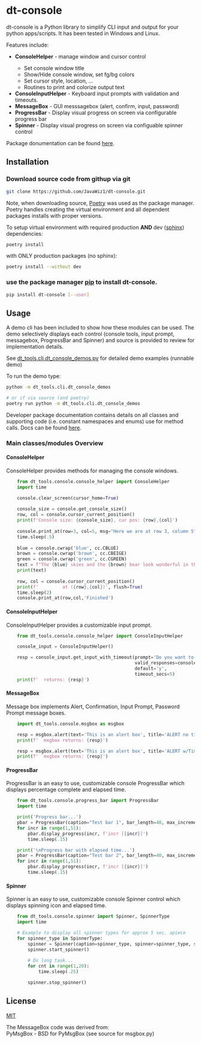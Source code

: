 # dt-console

dt-console is a Python library to simplify CLI input and output for your python apps/scripts.  It has been tested in Windows and Linux.

Features include:
<ul>
    <li><b>ConsoleHelper</b> - manage window and cursor control</li>
    <ul>
        <li>Set console window title</li>
        <li>Show/Hide console window, set fg/bg colors</li>
        <li>Set cursor style, location, ...</li>
        <li>Routines to print and colorize output text</li>
    </ul>
    <li><b>ConsoleInputHelper</b> - Keyboard input prompts with validation and timeouts.</li>
    <li><b>MessageBox</b> - GUI messsagebox (alert, confirm, input, password)</li>
    <li><b>ProgressBar</b> - Display visual progress on screen via configurable progress bar</li>
    <li><b>Spinner</b> - Display visual progress on screen via configuable spinner control</li>
</ul>

Package donumentation can be found [here](https://htmlpreview.github.io/?https://github.com/JavaWiz1/dt-console/blob/develop/docs/html/index.html).

## Installation

### Download source code from githup via git
```bash
git clone https://github.com/JavaWiz1/dt-console.git
```
Note, when downloading source, [Poetry](https://python-poetry.org/docs/) was used as the package manager.  Poetry 
handles creating the virtual environment and all dependent packages installs with proper versions.

To setup virtual environment with required production __AND__ dev ([sphinx](https://www.sphinx-doc.org/en/master/)) dependencies:
```bash
poetry install
```

with ONLY production packages (no sphinx):
```bash
poetry install --without dev
```


### use the package manager [pip](https://pip.pypa.io/en/stable/) to install dt-console.

```bash
pip install dt-console [--user]
```

## Usage
A demo cli has been included to show how these modules can be used.  The demo selectively displays each control (console tools, input prompt, messagebox, ProgressBar and Spinner) and source is provided to review for implementation details.

See [dt_tools.cli.dt_console_demos.py](https://github.com/JavaWiz1/dt-console/blob/develop/dt_tools/cli/dt_console_demos.py) for detailed demo examples (runnable demo)

To run the demo type:
```bash
python -m dt_tools.cli.dt_console_demos

# or if via source (and poetry)
poetry run python -m dt_tools.cli.dt_console_demos
```

Developer package documentation contains details on all classes and supporting code (i.e. constant namespaces and enums) use for method calls.  Docs can be found [here](https://htmlpreview.github.io/?https://github.com/JavaWiz1/dt-console/blob/develop/docs/html/index.html).


### Main classes/modules Overview

#### ConsoleHelper
ConsoleHelper provides methods for managing the console windows.  

```python
    from dt_tools.console.console_helper import ConsoleHelper
    import time

    console.clear_screen(cursor_home=True)
 
    console_size = console.get_console_size()
    row, col = console.cursor_current_position()
    print(f'Console size: {console_size}, cur pos: {row},{col}')
 
    console.print_at(row=3, col=5, msg="Here we are at row 3, column 5", eol='\n\n')
    time.sleep(.5)
 
    blue = console.cwrap('blue', cc.CBLUE)
    brown = console.cwrap('brown', cc.CBEIGE)
    green = console.cwrap('green', cc.CGREEN)
    text = f"The {blue} skies and the {brown} bear look wonderful in the {green} forest!"
    print(text)
 
    row, col = console.cursor_current_position()
    print(f'         at ({row},{col})', flush=True)
    time.sleep(2)
    console.print_at(row,col,'Finished')
```

#### ConsoleInputHelper
ConsoleInputHelper provides a customizable input prompt.

```python
    from dt_tools.console.console_helper import ConsoleInputHelper

    console_input = ConsoleInputHelper()

    resp = console_input.get_input_with_timeout(prompt='Do you want to continue (y/n) > ', 
                                                valid_responses=console_input.YES_NO_RESPONSE, 
                                                default='y', 
                                                timeout_secs=5)
    print(f'  returns: {resp}')

```

#### MessageBox
Message box implements Alert, Confirmation, Input Prompt, Password Prompt message boxes.  

```python
    import dt_tools.console.msgbox as msgbox

    resp = msgbox.alert(text='This is an alert box', title='ALERT no timeout')
    print(f'  mxgbox returns: {resp}')

    resp = msgbox.alert(text='This is an alert box', title='ALERT w/Timeout', timeout=3000)
    print(f'  mxgbox returns: {resp}')

```

#### ProgressBar
ProgressBar is an easy to use, customizable console ProgressBar which displays percentage complete and elapsed time.

```python
    from dt_tools.console.progress_bar import ProgressBar
    import time

    print('Progress bar...')
    pbar = ProgressBar(caption="Test bar 1", bar_length=40, max_increments=50, show_elapsed=False)
    for incr in range(1,51):
        pbar.display_progress(incr, f'incr [{incr}]')
        time.sleep(.15)    

    print('\nProgress bar with elapsed time...')
    pbar = ProgressBar(caption="Test bar 2", bar_length=40, max_increments=50, show_elapsed=True)
    for incr in range(1,51):
        pbar.display_progress(incr, f'incr [{incr}]')
        time.sleep(.15)
```

#### Spinner
Spinner is an easy to use, customizable console Spinner control which displays spinning icon and elapsed time.

```python
    from dt_tools.console.spinner import Spinner, SpinnerType
    import time

    # Example to display all spinner types for approx 5 sec. apiece
    for spinner_type in SpinnerType:
        spinner = Spinner(caption=spinner_type, spinner=spinner_type, show_elapsed=True)
        spinner.start_spinner()
        
        # Do long task...
        for cnt in range(1,20):
            time.sleep(.25)

        spinner.stop_spinner()
```


## License
[MIT](https://choosealicense.com/licenses/mit/)

The MessageBox code was derived from:  
PyMsgBox - BSD for PyMsgBox (see source for msgbox.py)
